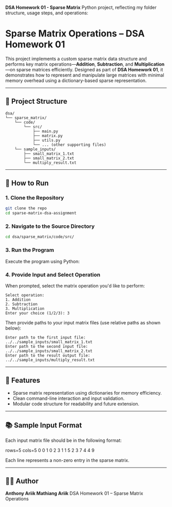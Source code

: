 **DSA Homework 01 - Sparse Matrix**
Python project, reflecting my folder structure, usage steps, and operations:

# Sparse Matrix Operations – DSA Homework 01

This project implements a custom sparse matrix data structure and performs key matrix operations—**Addition**, **Subtraction**, and **Multiplication**—on sparse matrices efficiently. Designed as part of **DSA Homework 01**, it demonstrates how to represent and manipulate large matrices with minimal memory overhead using a dictionary-based sparse representation.

---

## 📁 Project Structure

```
dsa/
└── sparse_matrix/
    └── code/
        └── src/
            ├── main.py
            ├── matrix.py
            ├── utils.py
            └── ... (other supporting files)
    └── sample_inputs/
        ├── small_matrix_1.txt
        ├── small_matrix_2.txt
        └── multiply_result.txt
```

---

## 🚀 How to Run

### 1. Clone the Repository

```bash
git clone the repo
cd sparse-matrix-dsa-assignment
```

### 2. Navigate to the Source Directory

```bash
cd dsa/sparse_matrix/code/src/
```

### 3. Run the Program

Execute the program using Python:


### 4. Provide Input and Select Operation

When prompted, select the matrix operation you'd like to perform:

```
Select operation:
1. Addition
2. Subtraction
3. Multiplication
Enter your choice (1/2/3): 3
```

Then provide paths to your input matrix files (use relative paths as shown below):

```
Enter path to the first input file: ../../sample_inputs/small_matrix_1.txt
Enter path to the second input file: ../../sample_inputs/small_matrix_2.txt
Enter path to the result output file: ../../sample_inputs/multiply_result.txt
```

---

## 📌 Features

* Sparse matrix representation using dictionaries for memory efficiency.
* Clean command-line interaction and input validation.
* Modular code structure for readability and future extension.

---

## 📚 Sample Input Format

Each input matrix file should be in the following format:

rows=5
cols=5
0 0 1
0 2 3
1 1 5
2 3 7
4 4 9

Each line represents a non-zero entry in the sparse matrix.

---

## 🧑‍💻 Author

**Anthony Ariik Mathiang Ariik**
DSA Homework 01 – Sparse Matrix Operations
